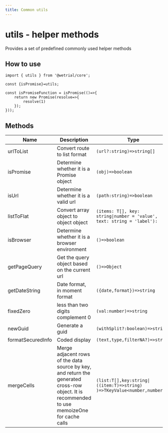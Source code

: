 ```yaml
---
title: Common utils
---
```


# utils - helper methods

Provides a set of predefined commonly used helper methods

## How to use

```tsx | pure
import { utils } from '@wetrial/core';

const {isPromise}=utils;

const isPromiseFunction = isPromise(()=>{
    return new Promise(resolve=>{
        resolve(1)
    });
}));
```

## Methods

| Name              | Description                                                                                                                                   | Type                                                                   | Result Case                                                                                                                        |
| ----------------- | --------------------------------------------------------------------------------------------------------------------------------------------- | ---------------------------------------------------------------------- | ---------------------------------------------------------------------------------------------------------------------------------- |
| urlToList         | Convert route to list format                                                                                                                  | `(url?:string)=>string[]`                                              |                                                                                                                                    |
| isPromise         | Determine whether it is a Promise object                                                                                                      | `(obj)=>boolean`                                                       |                                                                                                                                    |
| isUrl             | Determine whether it is a valid url                                                                                                           | `(path:string)=>boolean`                                               |                                                                                                                                    |
| listToFlat        | Convert array object to object object                                                                                                         | `(items: T[], key: string\|number = 'value', text: string = 'label'):` | `listToFlat([{label:'label1 ',value:'001'},{label:'label2',value:'002'}],'value','label')==>{'001':'label1','002':'label2 '}])`    |
| isBrowser         | Determine whether it is a browser environment                                                                                                 | `()=>boolean`                                                          |                                                                                                                                    |
| getPageQuery      | Get the query object based on the current url                                                                                                 | `()=>Object`                                                           |                                                                                                                                    |
| getDateString     | Date format, in moment format                                                                                                                 | `({date,format})=>string`                                              |                                                                                                                                    |
| fixedZero         | less than two digits complement 0                                                                                                             | `(val:number)=>string`                                                 |                                                                                                                                    |
| newGuid           | Generate a guid                                                                                                                               | `(withSplit?:boolean)=>string`                                         |                                                                                                                                    |
| formatSecuredInfo | Coded display                                                                                                                                 | `(text,type,filterNA?)=>string`                                        |                                                                                                                                    |
| mergeCells        | Merge adjacent rows of the data source by key, and return the generated cross-row object. It is recommended to use memoizeOne for cache calls | `(list:T[],key:string\|((item:T)=>string) )=>TKeyValue<number,number>` | `mergeCells([{name:'xxg',title:'code'},{name:'Andy Lau',title:'code'},{name:'Gu Tianle', title:'other'}],'title')==>{0:2,1:0,2:1}` |
